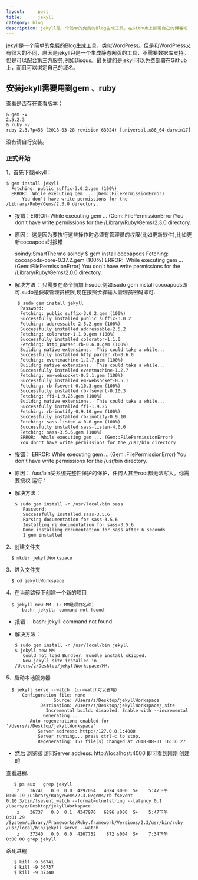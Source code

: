 ```yaml
---
layout:     post
title:      jekyll
category: blog
description: jekyll是一个简单的免费的Blog生成工具，在Github上部署自己的博客吧
---
```


jekyll是一个简单的免费的Blog生成工具，类似WordPress。但是和WordPress又有很大的不同，原因是jekyll只是一个生成静态网页的工具，不需要数据库支持。但是可以配合第三方服务,例如Disqus。最关键的是jekyll可以免费部署在Github上，而且可以绑定自己的域名。


## 安装jekyll需要用到gem 、ruby
查看是否存在查看版本：

    & gem -v
    2.5.2.3
    & ruby -v
    ruby 2.3.7p456 (2018-03-28 revision 63024) [universal.x86_64-darwin17]

没有请自行安装。


### 正式开始
1、首先下载jekyll：

    $ gem install jekyll
      Fetching: public_suffix-3.0.2.gem (100%)
      ERROR:  While executing gem ... (Gem::FilePermissionError)
          You don't have write permissions for the /Library/Ruby/Gems/2.3.0 directory.

* 报错：ERROR:  While executing gem ... (Gem::FilePermissionError)You don't have write permissions for the /Library/Ruby/Gems/2.3.0 directory.
* 原因： 这是因为要执行这些操作时必须有管理员的权限(比如更新软件),比如更新cocoapods时报错

    soindy:SmartThermo soindy $ gem install cocoapods
    Fetching: cocoapods-core-0.37.2.gem (100%)
    ERROR:  While executing gem ... (Gem::FilePermissionError)
    You don't have write permissions for the /Library/Ruby/Gems/2.0.0 directory.

* 解决方法： 只需要在命令前加上sudo,例如:sudo gem install cocoapods即可.sudo是获取管理员权限,现在按照步骤输入管理员密码即可.


       $ sudo gem install jekyll
        Password:
        Fetching: public_suffix-3.0.2.gem (100%)
        Successfully installed public_suffix-3.0.2
        Fetching: addressable-2.5.2.gem (100%)
        Successfully installed addressable-2.5.2
        Fetching: colorator-1.1.0.gem (100%)
        Successfully installed colorator-1.1.0
        Fetching: http_parser.rb-0.6.0.gem (100%)
        Building native extensions.  This could take a while...
        Successfully installed http_parser.rb-0.6.0
        Fetching: eventmachine-1.2.7.gem (100%)
        Building native extensions.  This could take a while...
        Successfully installed eventmachine-1.2.7
        Fetching: em-websocket-0.5.1.gem (100%)
        Successfully installed em-websocket-0.5.1
        Fetching: rb-fsevent-0.10.3.gem (100%)
        Successfully installed rb-fsevent-0.10.3
        Fetching: ffi-1.9.25.gem (100%)
        Building native extensions.  This could take a while...
        Successfully installed ffi-1.9.25
        Fetching: rb-inotify-0.9.10.gem (100%)
        Successfully installed rb-inotify-0.9.10
        Fetching: sass-listen-4.0.0.gem (100%)
        Successfully installed sass-listen-4.0.0
        Fetching: sass-3.5.6.gem (100%)
        ERROR:  While executing gem ... (Gem::FilePermissionError)
        You don't have write permissions for the /usr/bin directory.

* 报错：  ERROR:  While executing gem ... (Gem::FilePermissionError)  You don't have write permissions for the /usr/bin directory.
* 原因：  /usr/bin受系统完整性保护的保护，任何人甚至root都无法写入。你需要授权 运行：
* 解决方法：

      $ sudo gem install -n /usr/local/bin sass
         Password:
         Successfully installed sass-3.5.6
         Parsing documentation for sass-3.5.6
         Installing ri documentation for sass-3.5.6
         Done installing documentation for sass after 6 seconds
         1 gem installed


2、创建文件夹

      $ mkdir jekyllWorkspace

3、进入文件夹

      $ cd jekyllWorkspace


4、在当前路径下创建一个新的项目

      $ jekyll new MM  (⚠️ MM是项目名称)
         -bash: jekyll: command not found


* 报错：-bash: jekyll: command not found
* 解决方法：

      $ sudo gem install -n /usr/local/bin jekyll
      $ jekyll new MM
         Could not load Bundler. Bundle install skipped.
         New jekyll site installed in /Users/z/Desktop/jekyllWorkspace/MM.

5、启动本地服务器

      $ jekyll serve --watch （⚠️--watch可以省略）
          Configuration file: none
                      Source: /Users/z/Desktop/jekyllWorkspace
                 Destination: /Users/z/Desktop/jekyllWorkspace/_site
                   Incremental build: disabled. Enable with --incremental
                  Generating...
             Auto-regeneration: enabled for '/Users/z/Desktop/jekyllWorkspace'
                Server address: http://127.0.0.1:4000
                Server running... press ctrl-c to stop.
                Regenerating: 157 file(s) changed at 2018-08-01 16:36:27


*  然后 浏览器 访问Server address: http://localhost:4000 即可看到刚刚 创建的


查看进程.

       $ ps aux | grep jekyll
        z    36741   0.0  0.0  4297064   4024 s000  S+    5:47下午   0:00.19 /Library/Ruby/Gems/2.3.0/gems/rb-fsevent-0.10.3/bin/fsevent_watch --format=otnetstring --latency 0.1 /Users/z/Desktop/jekyllWorkspace
        z    36737   0.0  0.1  4347976   6296 s000  S+    5:47下午   0:01.29 /System/Library/Frameworks/Ruby.framework/Versions/2.3/usr/bin/ruby /usr/local/bin/jekyll serve --watch
        z    37340   0.0  0.0  4267752    872 s004  S+    7:34下午   0:00.00 grep jekyll

杀死进程

       $ kill -9 36741
       $ kill -9 36737
       $ kill -9 37340
